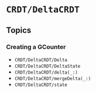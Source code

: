 # ``CRDT/DeltaCRDT``

## Topics

### Creating a GCounter

- ``CRDT/DeltaCRDT/Delta``
- ``CRDT/DeltaCRDT/DeltaState``
- ``CRDT/DeltaCRDT/delta(_:)``
- ``CRDT/DeltaCRDT/mergeDelta(_:)``
- ``CRDT/DeltaCRDT/state``
